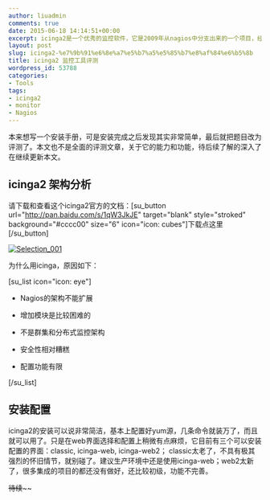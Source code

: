 ```yaml
---
author: liuadmin
comments: true
date: 2015-06-18 14:14:51+00:00
excerpt: icinga2是一个优秀的监控软件，它是2009年从nagios中分支出来的一个项目，经过重写的监控内核，目前已经从1版本发展到2，并且今天发布了2.3.5。它是在运环境中很好的监控选择，主要优势不光是自身的，更多的是社区的，nagios社区n多年来积累下来的大量监控插件。
layout: post
slug: icinga2-%e7%9b%91%e6%8e%a7%e5%b7%a5%e5%85%b7%e8%af%84%e6%b5%8b
title: icinga2 监控工具评测
wordpress_id: 53788
categories:
- Tools
tags:
- icinga2
- monitor
- Nagios
---
```


本来想写一个安装手册，可是安装完成之后发现其实非常简单，最后就把题目改为评测了。本文也不是全面的评测文章，关于它的能力和功能，待后续了解的深入了在继续更新本文。


## icinga2 架构分析


请下载和查看这个icinga2官方的文档：[su_button url="http://pan.baidu.com/s/1qW3JkJE" target="blank" style="stroked" background="#cccc00" size="6" icon="icon: cubes"]下载点这里[/su_button]

[![Selection_001](http://cdn1.martinliu.cn/wp-content/uploads/2015/06/Selection_001-1024x542.png)](http://cdn1.martinliu.cn/wp-content/uploads/2015/06/Selection_001.png)

为什么用icinga，原因如下：

[su_list icon="icon: eye"]



	
  * Nagios的架构不能扩展

	
  * 增加模块是比较困难的

	
  * 不是群集和分布式监控架构

	
  * 安全性相对糟糕

	
  * 配置功能有限


[/su_list]


## 安装配置


icinga2的安装可以说非常简洁，基本上配置好yum源，几条命令就装万了，而且就可以用了。只是在web界面选择和配置上稍微有点麻烦，它目前有三个可以安装配置的界面：classic, icinga-web, icinga-web2； classic太老了，不具有极其强烈的怀旧情节，就别碰了。建议生产环境中还是使用icinga-web；web2太新了，很多集成的项目的都还没有做好，还比较初级，功能不完善。





~~待续~~~~
